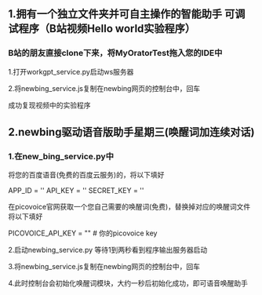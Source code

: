 ## 1.拥有一个独立文件夹并可自主操作的智能助手 可调试程序（B站视频Hello world实验程序）

### B站的朋友直接clone下来，将MyOratorTest拖入您的IDE中

1.打开workgpt_service.py启动ws服务器

2.将newbing_service.js复制在newbing网页的控制台中，回车

成功复现视频中的实验程序

## 2.newbing驱动语音版助手星期三(唤醒词加连续对话)

### 1.在new_bing_service.py中

将您的百度语音(免费的百度云服务)的，将以下填好

APP_ID = ''
API_KEY = ''
SECRET_KEY = ''

在picovoice官网获取一个您自己需要的唤醒词(免费)，替换掉对应的唤醒词文件 将以下填好

PICOVOICE_API_KEY = ""  # 你的picovoice key

2.启动newbing_service.py 等待1到两秒看到程序输出服务器启动

3.将newbing_service.js复制在newbing网页的控制台中，回车

4.此时控制台会初始化唤醒词模块，大约一秒后初始化成功，即可语音唤醒助手
